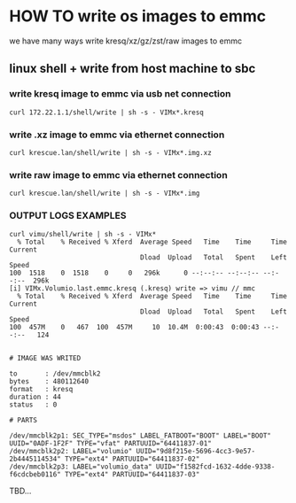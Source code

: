 # HOW TO write os images to emmc

we have many ways write kresq/xz/gz/zst/raw images to emmc

## linux shell + write from host machine to sbc

### write kresq image to emmc via usb net connection

    curl 172.22.1.1/shell/write | sh -s - VIMx*.kresq

### write .xz image to emmc via ethernet connection

    curl krescue.lan/shell/write | sh -s - VIMx*.img.xz

### write raw image to emmc via ethernet connection

    curl krescue.lan/shell/write | sh -s - VIMx*.img


### OUTPUT LOGS EXAMPLES

```
curl vimu/shell/write | sh -s - VIMx*
  % Total    % Received % Xferd  Average Speed   Time    Time     Time  Current
                                 Dload  Upload   Total   Spent    Left  Speed
100  1518    0  1518    0     0   296k      0 --:--:-- --:--:-- --:--:--  296k
[i] VIMx.Volumio.last.emmc.kresq (.kresq) write => vimu // mmc
  % Total    % Received % Xferd  Average Speed   Time    Time     Time  Current
                                 Dload  Upload   Total   Spent    Left  Speed
100  457M    0   467  100  457M     10  10.4M  0:00:43  0:00:43 --:--:--   124


# IMAGE WAS WRITED

to       : /dev/mmcblk2
bytes    : 480112640
format   : kresq
duration : 44
status   : 0

# PARTS

/dev/mmcblk2p1: SEC_TYPE="msdos" LABEL_FATBOOT="BOOT" LABEL="BOOT" UUID="0ADF-1F2F" TYPE="vfat" PARTUUID="64411837-01"
/dev/mmcblk2p2: LABEL="volumio" UUID="9d8f215e-5696-4cc3-9e57-2b4445114534" TYPE="ext4" PARTUUID="64411837-02"
/dev/mmcblk2p3: LABEL="volumio_data" UUID="f1582fcd-1632-4dde-9338-f6cdcbeb0116" TYPE="ext4" PARTUUID="64411837-03"

```

TBD...

